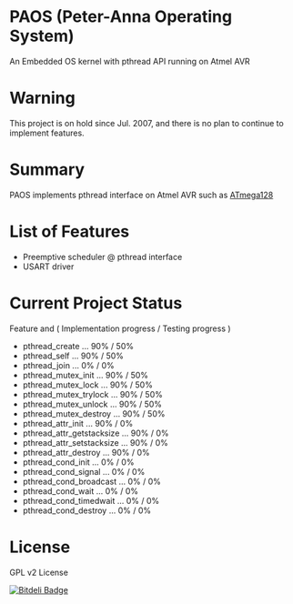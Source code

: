 PAOS (Peter-Anna Operating System)
==================================

An Embedded OS kernel with pthread API running on Atmel AVR

Warning
=======
This project is on hold since Jul. 2007, and there is no plan to continue to implement features.

Summary
=======
PAOS implements pthread interface on Atmel AVR such as [ATmega128](http://www.atmel.com/devices/atmega128.aspx)

List of Features
================

*  Preemptive scheduler @ pthread interface
*  USART driver

Current Project Status 
======================

Feature and ( Implementation progress / Testing progress )

*  pthread_create ... 90% / 50%
*  pthread_self ... 90% / 50%
*  pthread_join ... 0% / 0%
*  pthread_mutex_init ... 90% / 50%
*  pthread_mutex_lock ... 90% / 50%
*  pthread_mutex_trylock ... 90% / 50%
*  pthread_mutex_unlock ... 90% / 50%
*  pthread_mutex_destroy ... 90% / 50%
*  pthread_attr_init ... 90% / 0%
*  pthread_attr_getstacksize ... 90% / 0%
*  pthread_attr_setstacksize ... 90% / 0%
*  pthread_attr_destroy ... 90% / 0%
*  pthread_cond_init ... 0% / 0%
*  pthread_cond_signal ... 0% / 0%
*  pthread_cond_broadcast ... 0% / 0%
*  pthread_cond_wait ... 0% / 0%
*  pthread_cond_timedwait ... 0% / 0%
*  pthread_cond_destroy ... 0% / 0%

License
=======
GPL v2 License



[![Bitdeli Badge](https://d2weczhvl823v0.cloudfront.net/Kangmo/paos/trend.png)](https://bitdeli.com/free "Bitdeli Badge")


